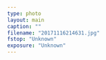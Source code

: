 ```yaml
---
type: photo
layout: main
caption: ""
filename: "20171116214631.jpg"
fstop: "Unknown"
exposure: "Unknown"
---
```

